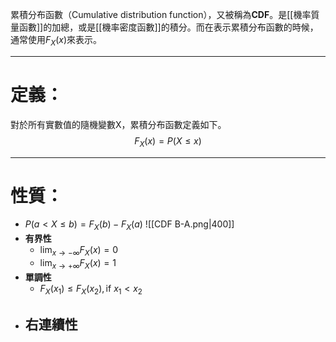 累積分布函數（Cumulative distribution function），又被稱為**CDF**。是[[機率質量函數]]的加總，或是[[機率密度函數]]的積分。而在表示累積分布函數的時候，通常使用$F_X(x)$來表示。
- - -
# 定義：
對於所有實數值的隨機變數X，累積分布函數定義如下。
$$
F_X(x)=P(X\leq x)
$$
- - -
# 性質：
- $P(a < X \leq b)=F_X(b)-F_X(a)$
![[CDF B-A.png|400]]
- **有界性**
	- $\lim_{x\rightarrow - \infty}F_X(x)=0$
	- $\lim_{x\rightarrow + \infty}F_X(x)=1$
- **單調性**
	- $F_X(x_1)\leq F_X(x_2),\text{if   }x_1 < x_2$
- **右連續性**
	- 
